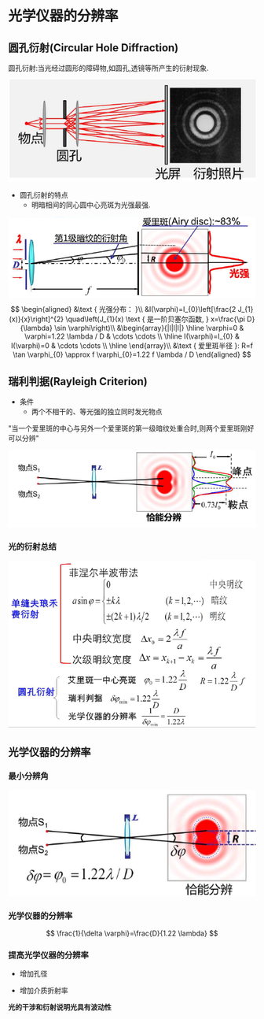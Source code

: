# 光学仪器的分辨率

## 圆孔衍射(Circular Hole Diffraction)

圆孔衍射:当光经过圆形的障碍物,如圆孔,透镜等所产生的衍射现象.

![image-20210616232859952](image/image-20210616232859952.png)

+   圆孔衍射的特点
    +   明暗相间的同心圆中心亮斑为光强最强.

![image-20210616232926791](image/image-20210616232926791.png)
$$
\begin{aligned}
&\text { 光强分布： }\\
&I(\varphi)=I_{0}\left[\frac{2 J_{1}(x)}{x}\right]^{2} \quad\left(J_{1}(x) \text { 是一阶贝塞尔函数, } x=\frac{\pi D}{\lambda} \sin \varphi\right)\\
&\begin{array}{|l|l|l|}
\hline \varphi=0 & \varphi=1.22 \lambda / D & \cdots \cdots \\
\hline I(\varphi)=I_{0} & I(\varphi)=0 & \cdots \cdots \\
\hline
\end{array}\\
&\text { 爱里斑半径 }: R=f \tan \varphi_{0} \approx f \varphi_{0}=1.22 f \lambda / D
\end{aligned}
$$

## 瑞利判据(Rayleigh Criterion)

+   条件
    +   两个不相干的、等光强的独立同时发光物点

"当一个爱里斑的中心与另外一个爱里斑的第一级暗纹处重合时,则两个爱里斑刚好可以分辨"

![image-20210616233036996](image/image-20210616233036996.png)

### 光的衍射总结

![image-20210616233107185](image/image-20210616233107185.png)

## 光学仪器的分辨率

### 最小分辨角

![image-20210616233145665](image/image-20210616233145665.png)

### 光学仪器的分辨率

$$
\frac{1}{\delta \varphi}=\frac{D}{1.22 \lambda}
$$

### 提高光学仪器的分辨率

+   增加孔径

+   增加介质折射率



**光的干涉和衍射说明光具有波动性**

